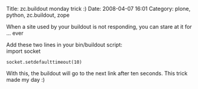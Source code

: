 Title: zc.buildout monday trick :)
Date: 2008-04-07 16:01
Category: plone, python, zc.buildout, zope

When a site used by your buildout is not responding, you can stare at it
for ... ever   
  
Add these two lines in your bin/buildout script:   
   import socket

    socket.setdefaulttimeout(10)

  
With this, the buildout will go to the next link after ten seconds.
This trick made my day :)
